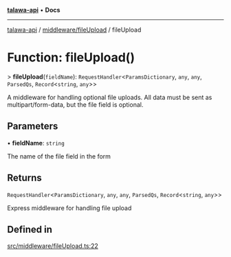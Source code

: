[**talawa-api**](../../../README.md) • **Docs**

***

[talawa-api](../../../modules.md) / [middleware/fileUpload](../README.md) / fileUpload

# Function: fileUpload()

\> **fileUpload**(`fieldName`): `RequestHandler`\<`ParamsDictionary`, `any`, `any`, `ParsedQs`, `Record`\<`string`, `any`\>\>

A middleware for handling optional file uploads.
All data must be sent as multipart/form-data, but the file field is optional.

## Parameters

• **fieldName**: `string`

The name of the file field in the form

## Returns

`RequestHandler`\<`ParamsDictionary`, `any`, `any`, `ParsedQs`, `Record`\<`string`, `any`\>\>

Express middleware for handling file upload

## Defined in

[src/middleware/fileUpload.ts:22](https://github.com/PalisadoesFoundation/talawa-api/blob/bba5d82264abb62b9e358a3d3fe1af18a8a8f6e4/src/middleware/fileUpload.ts#L22)
